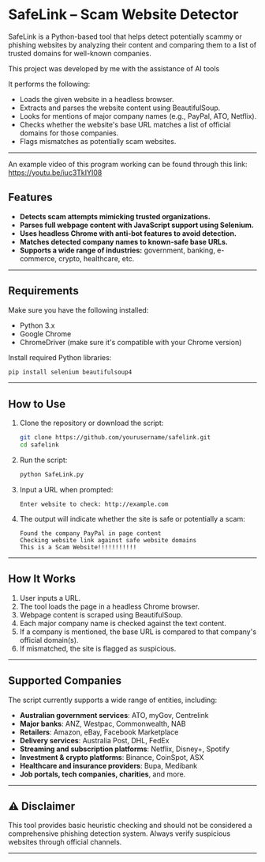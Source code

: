 # SafeLink – Scam Website Detector

SafeLink is a Python-based tool that helps detect potentially scammy or phishing websites by analyzing their content and comparing them to a list of trusted domains for well-known companies.

This project was developed by me with the assistance of AI tools

It performs the following:
- Loads the given website in a headless browser.
- Extracts and parses the website content using BeautifulSoup.
- Looks for mentions of major company names (e.g., PayPal, ATO, Netflix).
- Checks whether the website's base URL matches a list of official domains for those companies.
- Flags mismatches as potentially scam websites.

---

An example video of this program working can be found through this link:
https://youtu.be/iuc3TkIYI08

## Features

-  **Detects scam attempts mimicking trusted organizations.**
-  **Parses full webpage content with JavaScript support using Selenium.**
-  **Uses headless Chrome with anti-bot features to avoid detection.**
-  **Matches detected company names to known-safe base URLs.**
-  **Supports a wide range of industries:** government, banking, e-commerce, crypto, healthcare, etc.

---

## Requirements

Make sure you have the following installed:

- Python 3.x
- Google Chrome
- ChromeDriver (make sure it's compatible with your Chrome version)

Install required Python libraries:

```bash
pip install selenium beautifulsoup4
```

---

## How to Use

1. Clone the repository or download the script:

    ```bash
    git clone https://github.com/yourusername/safelink.git
    cd safelink
    ```

2. Run the script:

    ```bash
    python SafeLink.py
    ```

3. Input a URL when prompted:

    ```
    Enter website to check: http://example.com
    ```

4. The output will indicate whether the site is safe or potentially a scam:

    ```
    Found the company PayPal in page content
    Checking website link against safe website domains
    This is a Scam Website!!!!!!!!!!!
    ```

---

## How It Works

1. User inputs a URL.
2. The tool loads the page in a headless Chrome browser.
3. Webpage content is scraped using BeautifulSoup.
4. Each major company name is checked against the text content.
5. If a company is mentioned, the base URL is compared to that company's official domain(s).
6. If mismatched, the site is flagged as suspicious.

---

## Supported Companies

The script currently supports a wide range of entities, including:

- **Australian government services**: ATO, myGov, Centrelink
- **Major banks**: ANZ, Westpac, Commonwealth, NAB
- **Retailers**: Amazon, eBay, Facebook Marketplace
- **Delivery services**: Australia Post, DHL, FedEx
- **Streaming and subscription platforms**: Netflix, Disney+, Spotify
- **Investment & crypto platforms**: Binance, CoinSpot, ASX
- **Healthcare and insurance providers**: Bupa, Medibank
- **Job portals, tech companies, charities**, and more.

---

## ⚠️ Disclaimer

This tool provides basic heuristic checking and should not be considered a comprehensive phishing detection system. Always verify suspicious websites through official channels.

---

